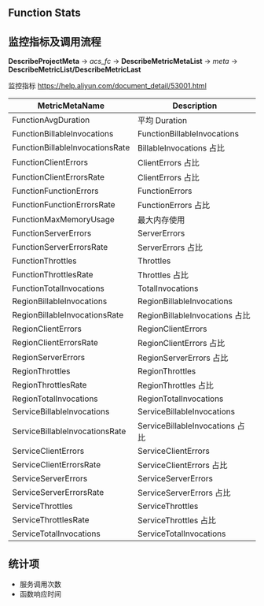 ## Function Stats

## 监控指标及调用流程

**DescribeProjectMeta** -> _acs_fc_ -> **DescribeMetricMetaList** -> _meta_ -> **DescribeMetricList/DescribeMetricLast**

监控指标 https://help.aliyun.com/document_detail/53001.html

| MetricMetaName                  | Description                     |
| ------------------------------- | ------------------------------- |
| FunctionAvgDuration             | 平均 Duration                   |
| FunctionBillableInvocations     | FunctionBillableInvocations     |
| FunctionBillableInvocationsRate | BillableInvocations 占比        |
| FunctionClientErrors            | ClientErrors 占比               |
| FunctionClientErrorsRate        | ClientErrors 占比               |
| FunctionFunctionErrors          | FunctionErrors                  |
| FunctionFunctionErrorsRate      | FunctionErrors 占比             |
| FunctionMaxMemoryUsage          | 最大内存使用                    |
| FunctionServerErrors            | ServerErrors                    |
| FunctionServerErrorsRate        | ServerErrors 占比               |
| FunctionThrottles               | Throttles                       |
| FunctionThrottlesRate           | Throttles 占比                  |
| FunctionTotalInvocations        | TotalInvocations                |
| RegionBillableInvocations       | RegionBillableInvocations       |
| RegionBillableInvocationsRate   | RegionBillableInvocations 占比  |
| RegionClientErrors              | RegionClientErrors              |
| RegionClientErrorsRate          | RegionClientErrors 占比         |
| RegionServerErrors              | RegionServerErrors 占比         |
| RegionThrottles                 | RegionThrottles                 |
| RegionThrottlesRate             | RegionThrottles 占比            |
| RegionTotalInvocations          | RegionTotalInvocations          |
| ServiceBillableInvocations      | ServiceBillableInvocations      |
| ServiceBillableInvocationsRate  | ServiceBillableInvocations 占比 |
| ServiceClientErrors             | ServiceClientErrors             |
| ServiceClientErrorsRate         | ServiceClientErrors 占比        |
| ServiceServerErrors             | ServiceServerErrors             |
| ServiceServerErrorsRate         | ServiceServerErrors 占比        |
| ServiceThrottles                | ServiceThrottles                |
| ServiceThrottlesRate            | ServiceThrottles 占比           |
| ServiceTotalInvocations         | ServiceTotalInvocations         |

## 统计项

- 服务调用次数
- 函数响应时间
